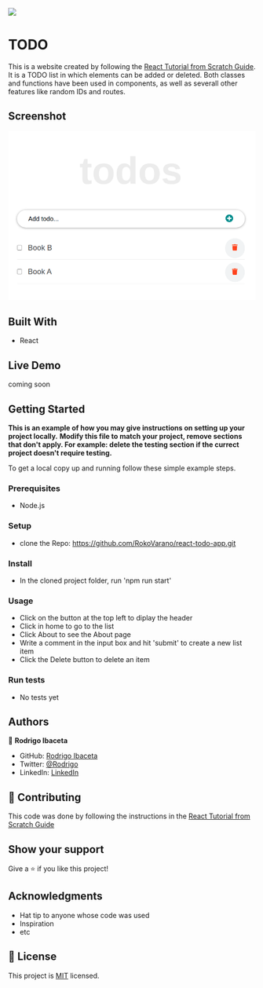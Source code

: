 ![](https://img.shields.io/badge/Microverse-blueviolet)

# TODO

This is a website created by following the [React Tutorial from Scratch Guide](https://ibaslogic.com/react-tutorial-for-beginners/). It is a TODO list in which elements can be added or deleted. Both classes and functions have been used in components, as well as severall other features like random IDs and routes.

## Screenshot

![](./app_screenshot.png)
## Built With

- React

## Live Demo

coming soon

## Getting Started

**This is an example of how you may give instructions on setting up your project locally.**
**Modify this file to match your project, remove sections that don't apply. For example: delete the testing section if the currect project doesn't require testing.**


To get a local copy up and running follow these simple example steps.

### Prerequisites
- Node.js
### Setup
- clone the Repo: https://github.com/RokoVarano/react-todo-app.git
### Install
- In the cloned project folder, run 'npm run start'
### Usage
- Click on the button at the top left to diplay the header
- Click in home to go to the list
- Click About to see the About page
- Write a comment in the input box and hit 'submit' to create a new list item
- Click the Delete button to delete an item

### Run tests
- No tests yet
## Authors

👤 **Rodrigo Ibaceta**

- GitHub: [Rodrigo Ibaceta](https://github.com/RokoVarano/)
- Twitter: [@Rodrigo](https://twitter.com/RodrigoIbacet11)
- LinkedIn: [LinkedIn](https://www.linkedin.com/in/rodrigo-ibaceta-a8657611a/)
## 🤝 Contributing

This code was done by following the instructions in the [React Tutorial from Scratch Guide](https://ibaslogic.com/react-tutorial-for-beginners/)

## Show your support

Give a ⭐️ if you like this project!

## Acknowledgments

- Hat tip to anyone whose code was used
- Inspiration
- etc

## 📝 License

This project is [MIT](https://opensource.org/licenses/MIT) licensed.
